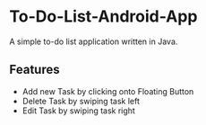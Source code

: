 # To-Do-List-Android-App
<p>A simple to-do list application written in Java.</p>
<h2>Features</h2>
<ul>
  <li>Add new Task by clicking onto Floating Button </li>
  <li>Delete Task by swiping task left </li>
  <li>Edit Task by swiping task right </li>
</ul>
